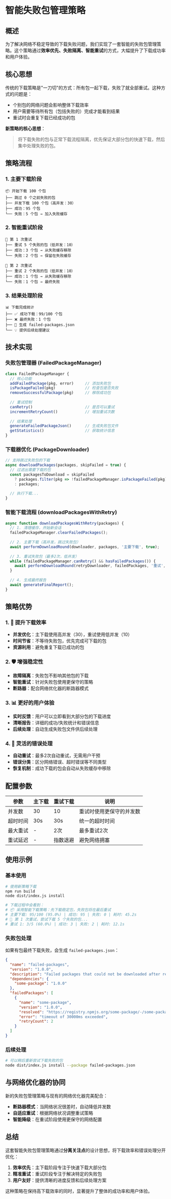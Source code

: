 # 智能失败包管理策略

## 概述

为了解决网络不稳定导致的下载失败问题，我们实现了一套智能的失败包管理策略。这个策略通过**效率优先、失败隔离、智能重试**的方式，大幅提升了下载成功率和用户体验。

## 核心思想

传统的下载策略是"一刀切"的方式：所有包一起下载，失败了就全部重试。这种方式的问题是：
- 个别包的网络问题会影响整体下载效率
- 用户需要等待所有包（包括失败的）完成才能看到结果
- 重试时会重复下载已经成功的包

**新策略的核心思想**：
> 将下载失败的包与正常下载流程隔离，优先保证大部分包的快速下载，然后集中处理失败的包。

## 策略流程

### 1. 主要下载阶段
```
📦 开始下载 100 个包
├── 跳过 0 个之前失败的包
├── 并发下载 100 个包（高并发：30）
├── 成功：95 个包
└── 失败：5 个包 → 加入失败缓存
```

### 2. 智能重试阶段
```
🔄 第 1 次重试
├── 重试 5 个失败的包（低并发：10）
├── 成功：3 个包 → 从失败缓存移除
└── 失败：2 个包 → 保留在失败缓存

🔄 第 2 次重试
├── 重试 2 个失败的包（低并发：10）
├── 成功：1 个包 → 从失败缓存移除
└── 失败：1 个包 → 最终失败
```

### 3. 结果处理阶段
```
📊 下载完成统计
├── ✅ 成功下载：99/100 个包
├── ❌ 最终失败：1 个包
├── 📄 生成 failed-packages.json
└── 💡 提供后续处理建议
```

## 技术实现

### 失败包管理器 (FailedPackageManager)

```typescript
class FailedPackageManager {
  // 核心功能
  addFailedPackage(pkg, error)     // 添加失败包
  isPackageFailed(pkg)             // 检查包是否失败
  removeSuccessfulPackage(pkg)     // 移除成功包
  
  // 重试控制
  canRetry()                       // 是否可以重试
  incrementRetryCount()            // 增加重试次数
  
  // 结果处理
  generateFailedPackageJson()      // 生成失败包文件
  getStatistics()                  // 获取统计信息
}
```

### 下载器优化 (PackageDownloader)

```typescript
// 支持跳过失败包的下载
async downloadPackages(packages, skipFailed = true) {
  // 过滤出需要下载的包
  const packagesToDownload = skipFailed 
    ? packages.filter(pkg => !failedPackageManager.isPackageFailed(pkg))
    : packages;
    
  // 执行下载...
}
```

### 智能下载流程 (downloadPackagesWithRetry)

```typescript
async function downloadPackagesWithRetry(packages) {
  // 1. 清理缓存，开始新会话
  failedPackageManager.clearFailedPackages();
  
  // 2. 主要下载（高并发，跳过失败包）
  await performDownloadRound(downloader, packages, '主要下载', true);
  
  // 3. 重试失败包（最多2次，低并发）
  while (failedPackageManager.canRetry() && hasFailedPackages()) {
    await performDownloadRound(retryDownloader, failedPackages, '重试', false);
  }
  
  // 4. 生成最终报告
  await generateFinalReport();
}
```

## 策略优势

### 1. 🚀 提升下载效率
- **并发优化**：主下载使用高并发（30），重试使用低并发（10）
- **时间节省**：不等待失败包，优先完成可下载的包
- **资源利用**：避免重复下载已成功的包

### 2. 🛡️ 增强稳定性
- **故障隔离**：失败包不影响其他包的下载
- **智能重试**：针对失败包使用更保守的策略
- **断路器**：配合网络优化器的断路器模式

### 3. 📊 更好的用户体验
- **实时反馈**：用户可以立即看到大部分包的下载进度
- **清晰报告**：详细的成功/失败统计和错误信息
- **后续处理**：自动生成失败包文件供后续处理

### 4. 🔧 灵活的错误处理
- **自动重试**：最多2次自动重试，无需用户干预
- **错误分类**：区分网络错误、超时错误等不同类型
- **恢复机制**：成功下载的包会自动从失败缓存中移除

## 配置参数

| 参数 | 主下载 | 重试下载 | 说明 |
|------|--------|----------|------|
| 并发数 | 30 | 10 | 重试时使用更保守的并发数 |
| 超时时间 | 30s | 30s | 统一的超时时间 |
| 最大重试 | - | 2次 | 最多重试2次 |
| 重试延迟 | - | 指数退避 | 避免网络拥塞 |

## 使用示例

### 基本使用
```bash
# 使用新策略下载
npm run build
node dist/index.js install

# 下载过程中会看到：
# 📦 采用智能下载策略：先下载稳定包，失败包将在最后重试
# 主要下载: 95/100 (95.0%) | 成功: 95 | 失败: 0 | 耗时: 45.2s
# 🔄 第 1 次重试，尝试下载 5 个失败的包...
# 重试 1: 3/5 (60.0%) | 成功: 3 | 失败: 2 | 耗时: 12.1s
```

### 失败包处理
如果有包最终下载失败，会生成 `failed-packages.json`：

```json
{
  "name": "failed-packages",
  "version": "1.0.0",
  "description": "Failed packages that could not be downloaded after retries",
  "dependencies": {
    "some-package": "1.0.0"
  },
  "failedPackages": [
    {
      "name": "some-package",
      "version": "1.0.0",
      "resolved": "https://registry.npmjs.org/some-package/-/some-package-1.0.0.tgz",
      "error": "timeout of 30000ms exceeded",
      "retryCount": 2
    }
  ]
}
```

### 后续处理
```bash
# 可以稍后重新尝试下载失败的包
node dist/index.js install --package failed-packages.json
```

## 与网络优化器的协同

新的失败包管理策略与现有的网络优化器完美配合：

- **断路器模式**：当网络状况很差时，自动降低并发数
- **自适应重试**：根据网络状况调整重试策略
- **智能降级**：在重试阶段使用更保守的网络配置

## 总结

这套智能失败包管理策略通过**分离关注点**的设计思想，将下载效率和错误处理分开优化：

1. **效率优先**：主下载阶段专注于快速下载大部分包
2. **精准重试**：重试阶段专注于解决特定的失败包
3. **用户友好**：提供清晰的进度反馈和后续处理方案

这种策略在保持高下载效率的同时，显著提升了整体的成功率和用户体验。